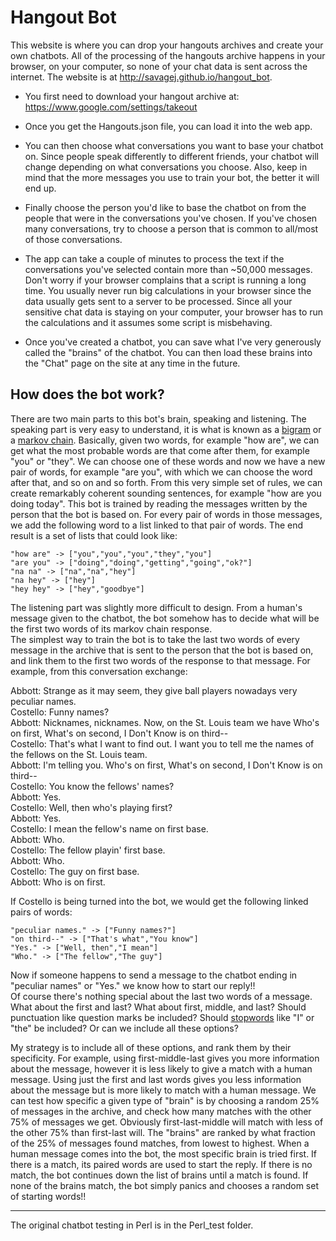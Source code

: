 # Hangout Bot
This website is where you can drop your hangouts archives and create your own chatbots. All of the processing of the hangouts archive happens in your browser, on your computer, so none of your chat data is sent across the internet.
The website is at http://savagej.github.io/hangout_bot.

- You first need to download your hangout archive at: https://www.google.com/settings/takeout

- Once you get the Hangouts.json file, you can load it into the web app.

- You can then choose what conversations you want to base your chatbot on. Since people speak differently to different friends, your chatbot will change depending on what conversations you choose. Also, keep in mind that the more messages you use to train your bot, the better it will end up.

- Finally choose the person you'd like to base the chatbot on from the people that were in the conversations you've chosen. If you've chosen many conversations, try to choose a person that is common to all/most of those conversations.

- The app can take a couple of minutes to process the text if the conversations you've selected contain more than ~50,000 messages. Don't worry if your browser complains that a script is running a long time. You usually never run big calculations in your browser since the data usually gets sent to a server to be processed. Since all your sensitive chat data is staying on your computer, your browser has to run the calculations and it assumes some script is misbehaving.

- Once you've created a chatbot, you can save what I've very generously called the "brains" of the chatbot. You can then load these brains into the "Chat" page on the site at any time in the future.

## How does the bot work?
There are two main parts to this bot's brain, speaking and listening. The speaking part is very easy to understand, it is what is known as a [bigram](http://en.wikipedia.org/wiki/N-gram) or a [markov chain](http://en.wikipedia.org/wiki/Markov_chain#Markov_text_generators). Basically, given two words, for example "how are", we can get what the most probable words are that come after them, for example "you" or "they". We can choose one of these words and now we have a new pair of words, for example "are you", with which we can choose the word after that, and so on and so forth. From this very simple set of rules, we can create remarkably coherent sounding sentences, for example "how are you doing today".
This bot is trained by reading the messages written by the person that the bot is based on. For every pair of words in those messages, we add the following word to a list linked to that pair of words. The end result is a set of lists that could look like:
```
"how are" -> ["you","you","you","they","you"]
"are you" -> ["doing","doing","getting","going","ok?"]
"na na" -> ["na","na","hey"]
"na hey" -> ["hey"]
"hey hey" -> ["hey","goodbye"]
```

The listening part was slightly more difficult to design. From a human's message given to the chatbot, the bot somehow has to decide what will be the first two words of its markov chain response.  
The simplest way to train the bot is to take the last two words of every message in the archive that is sent to the person that the bot is based on, and link them to the first two words of the response to that message. For example, from this conversation exchange:

Abbott: Strange as it may seem, they give ball players nowadays very peculiar names.  
Costello: Funny names?  
Abbott: Nicknames, nicknames. Now, on the St. Louis team we have Who's on first, What's on second, I Don't Know is on third--  
Costello: That's what I want to find out. I want you to tell me the names of the fellows on the St. Louis team.  
Abbott: I'm telling you. Who's on first, What's on second, I Don't Know is on third--  
Costello: You know the fellows' names?  
Abbott: Yes.  
Costello: Well, then who's playing first?  
Abbott: Yes.  
Costello: I mean the fellow's name on first base.  
Abbott: Who.  
Costello: The fellow playin' first base.  
Abbott: Who.  
Costello: The guy on first base.  
Abbott: Who is on first.  

If Costello is being turned into the bot, we would get the following linked pairs of words:

```
"peculiar names." -> ["Funny names?"]
"on third--" -> ["That's what","You know"]
"Yes." -> ["Well, then","I mean"]
"Who." -> ["The fellow","The guy"]
```
Now if someone happens to send a message to the chatbot ending in "peculiar names" or "Yes." we know how to start our reply!!  
Of course there's nothing special about the last two words of a message. What about the first and last? What about first, middle, and last? Should punctuation like question marks be included? Should [stopwords](http://en.wikipedia.org/wiki/Stop_words) like "I" or "the" be included? Or can we include all these options?  

My strategy is to include all of these options, and rank them by their specificity. For example, using first-middle-last gives you more information about the message, however it is less likely to give a match with a human message. Using just the first and last words gives you less information about the message but is more likely to match with a human message. We can test how specific a given type of "brain" is by choosing a random 25% of messages in the archive, and check how many matches with the other 75% of messages we get. Obviously first-last-middle will match with less of the other 75% than first-last will. The "brains" are ranked by what fraction of the 25% of messages found matches, from lowest to highest. When a human message comes into the bot, the most specific brain is tried first. If there is a match, its paired words are used to start the reply. If there is no match, the bot continues down the list of brains until a match is found. If none of the brains match, the bot simply panics and chooses a random set of starting words!!

---
The original chatbot testing in Perl is in the Perl_test folder.
